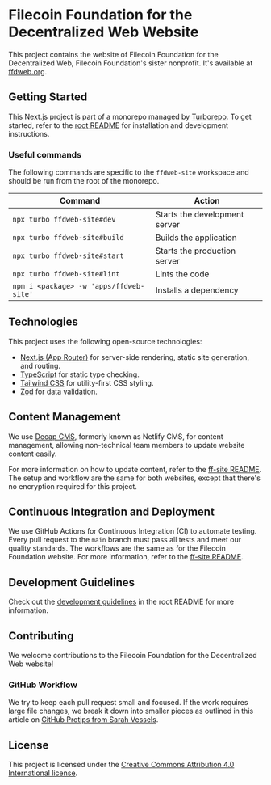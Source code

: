 # Filecoin Foundation for the Decentralized Web Website

This project contains the website of Filecoin Foundation for the Decentralized Web, Filecoin Foundation's sister nonprofit. It's available at [ffdweb.org](https://ffdweb.org/).

## Getting Started

This Next.js project is part of a monorepo managed by [Turborepo](https://turborepo.com/docs). To get started, refer to the [root README](../../README.md#getting-started) for installation and development instructions.

### Useful commands

The following commands are specific to the `ffdweb-site` workspace and should be run from the root of the monorepo.

| Command                                 | Action                        |
| --------------------------------------- | ----------------------------- |
| `npx turbo ffdweb-site#dev`             | Starts the development server |
| `npx turbo ffdweb-site#build`           | Builds the application        |
| `npx turbo ffdweb-site#start`           | Starts the production server  |
| `npx turbo ffdweb-site#lint`            | Lints the code                |
| `npm i <package> -w 'apps/ffdweb-site'` | Installs a dependency         |

## Technologies

This project uses the following open-source technologies:

- [Next.js (App Router)](https://nextjs.org/) for server-side rendering, static site generation, and routing.
- [TypeScript](https://www.typescriptlang.org/) for static type checking.
- [Tailwind CSS](https://tailwindcss.com/) for utility-first CSS styling.
- [Zod](https://zod.dev/) for data validation.

## Content Management

We use [Decap CMS](https://decapcms.org/docs/intro/), formerly known as Netlify CMS, for content management, allowing non-technical team members to update website content easily.

For more information on how to update content, refer to the [ff-site README](../ff-site/README.md#decap-cms-integration). The setup and workflow are the same for both websites, except that there's no encryption required for this project.

## Continuous Integration and Deployment

We use GitHub Actions for Continuous Integration (CI) to automate testing. Every pull request to the `main` branch must pass all tests and meet our quality standards. The workflows are the same as for the Filecoin Foundation website. For more information, refer to the [ff-site README](../ff-site/README.md#continuous-integration-and-deployment).

## Development Guidelines

Check out the [development guidelines](../../README.md#development-guidelines) in the root README for more information.

## Contributing

We welcome contributions to the Filecoin Foundation for the Decentralized Web website!

### GitHub Workflow

We try to keep each pull request small and focused. If the work requires large file changes, we break it down into smaller pieces as outlined in this article on [GitHub Protips from Sarah Vessels](https://github.blog/developer-skills/github/github-protips-tips-tricks-hacks-and-secrets-from-sarah-vessels/).

## License

This project is licensed under the [Creative Commons Attribution 4.0 International license](https://creativecommons.org/licenses/by/4.0/).
